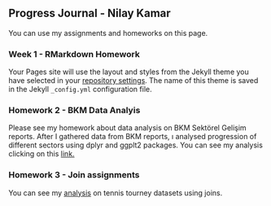 ## Progress Journal - Nilay Kamar

You can use my assignments and homeworks on this page. 

### Week 1 - RMarkdown Homework

Your Pages site will use the layout and styles from the Jekyll theme you have selected in your [repository settings](https://github.com/pjournal/mef03-kamarn/settings). The name of this theme is saved in the Jekyll `_config.yml` configuration file.

### Homework 2 - BKM Data Analyis

Please see my homework about data analysis on BKM Sektörel Gelişim reports. After I gathered data from BKM reports, ı analysed progression of different sectors using dplyr and ggplt2 packages. You can see my analysis clicking on this [link.](https://pjournal.github.io/mef03-kamarn/BKM_report-_data.html)

### Homework 3 - Join assignments

You can see my [analysis](https://pjournal.github.io/mef03-kamarn/week11_exercise.html) on tennis tourney datasets using joins. 
